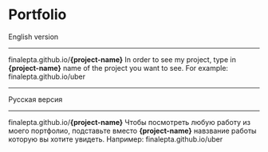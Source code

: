 # Portfolio
English version
___
finalepta.github.io/**{project-name}**
In order to see my project, type in **{project-name}** name of the project you want to see.
For example: finalepta.github.io/uber
___
Русская версия
___
finalepta.github.io/**{project-name}**
Чтобы посмотреть любую работу из моего портфолио, подставьте вместо **{project-name}** навзвание работы которую вы хотите увидеть.
Например: finalepta.github.io/uber
